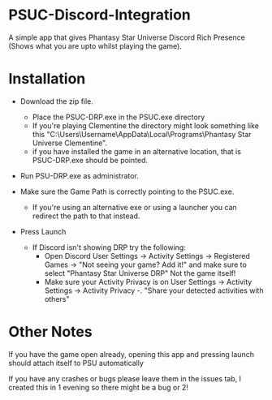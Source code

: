 # PSUC-Discord-Integration
A simple app that gives Phantasy Star Universe Discord Rich Presence (Shows what you are upto whilst playing the game).

# Installation
- Download the zip file.
  - Place the PSUC-DRP.exe in the PSUC.exe directory
  - If you're playing Clementine the directory might look something like this "C:\Users\Username\AppData\Local\Programs\Phantasy Star Universe Clementine".
  - if you have installed the game in an alternative location, that is PSUC-DRP.exe should be pointed.

- Run PSU-DRP.exe as administrator.

- Make sure the Game Path is correctly pointing to the PSUC.exe.
  - If you're using an alternative exe or using a launcher you can redirect the path to that instead.

- Press Launch
    - If Discord isn't showing DRP try the following:
      - Open Discord User Settings -> Activity Settings -> Registered Games -> "Not seeing your game? Add it!" and make sure to select "Phantasy Star Universe DRP" Not the game itself!
      - Make sure your Activity Privacy is on User Settings -> Activity Settings -> Activity Privacy -. "Share your detected activities with others"

# Other Notes
If you have the game open already, opening this app and pressing launch should attach itself to PSU automatically

If you have any crashes or bugs please leave them in the issues tab, I created this in 1 evening so there might be a bug or 2!
